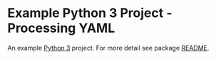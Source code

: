 # Example Python 3 Project - Processing YAML

An example [Python 3](https://docs.python.org/3/) project. For more detail see
package [README](./README.rst).
